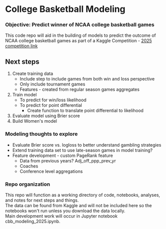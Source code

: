 # College Basketball Modeling

### Objective: Predict winner of NCAA college basketball games

This code repo will aid in the building of models to predict the outcome of NCAA college basketball games as part of a Kaggle Competition - [2025 competition link](https://www.kaggle.com/competitions/march-machine-learning-mania-2025/)


## Next steps

1. Create training data 
   * Include step to include games from both win and loss perspective
   * Only include tournament games
   * Features - created from regular season games aggregates
2. Train model
   * To predict for win/loss likelihood
   * To predict for point differential
     * Create function to translate point differential to likelihood
3. Evaluate model using Brier score
4. Build Women's model


### Modeling thoughts to explore
* Evaluate Brier score vs. logloss to better understand gambling strategies
* Extend training data set to use late-season games in model training?
* Feature development - custom PageRank feature
  * Data from previous years? Adj_off_ppp_prev_yr
  * Coaches
  * Conference level aggregations


### Repo organization
This repo will function as a working directory of code, notebooks, analyses, and notes for next steps and things.  
The data can be found from Kaggle and will not be included here so the notebooks won't run unless you download the data locally.  
Main development work will occur in Jupyter notebook cbb_modeling_2025.ipynb.  
